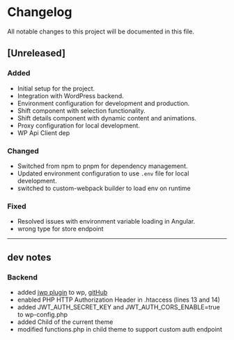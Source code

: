 # Changelog

All notable changes to this project will be documented in this file.

## [Unreleased]

### Added

- Initial setup for the project.
- Integration with WordPress backend.
- Environment configuration for development and production.
- Shift component with selection functionality.
- Shift details component with dynamic content and animations.
- Proxy configuration for local development.
- WP Api Client dep

### Changed

- Switched from npm to pnpm for dependency management.
- Updated environment configuration to use `.env` file for local development.
- switched to custom-webpack builder to load env on runtime

### Fixed

- Resolved issues with environment variable loading in Angular.
- wrong type for store endpoint

---

## dev notes

### Backend

- added [jwp plugin](https://de.wordpress.org/plugins/jwt-authentication-for-wp-rest-api/) to wp, [gitHub](https://github.com/Tmeister/wp-api-jwt-auth/)
- enabled PHP HTTP Authorization Header in .htaccess (lines 13 and 14)
- added JWT_AUTH_SECRET_KEY and JWT_AUTH_CORS_ENABLE=true to wp-config.php
- added Child of the current theme
- modified functions.php in child theme to support custom auth endpoint
